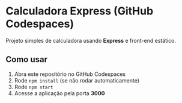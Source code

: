 # Calculadora Express (GitHub Codespaces)

Projeto simples de calculadora usando **Express** e front-end estático.

## Como usar

1. Abra este repositório no GitHub Codespaces
2. Rode `npm install` (se não rodar automaticamente)
3. Rode `npm start`
4. Acesse a aplicação pela porta **3000**
